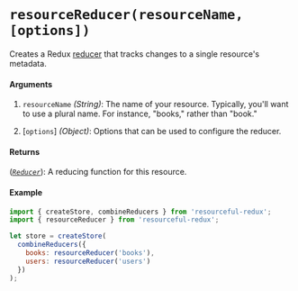 # `resourceReducer(resourceName, [options])`

Creates a Redux [reducer](http://redux.js.org/docs/basics/Reducers.html) that
tracks changes to a single resource's metadata.

#### Arguments

1. `resourceName` *(String)*: The name of your resource. Typically, you'll want
  to use a plural name. For instance, "books," rather than "book."

2. [`options`] *(Object)*: Options that can be used to configure the reducer.

#### Returns

([*`Reducer`*](http://redux.js.org/docs/basics/Reducers.html)): A reducing
function for this resource.

#### Example

```js
import { createStore, combineReducers } from 'resourceful-redux';
import { resourceReducer } from 'resourceful-redux';

let store = createStore(
  combineReducers({
    books: resourceReducer('books'),
    users: resourceReducer('users')
  })
);
```
